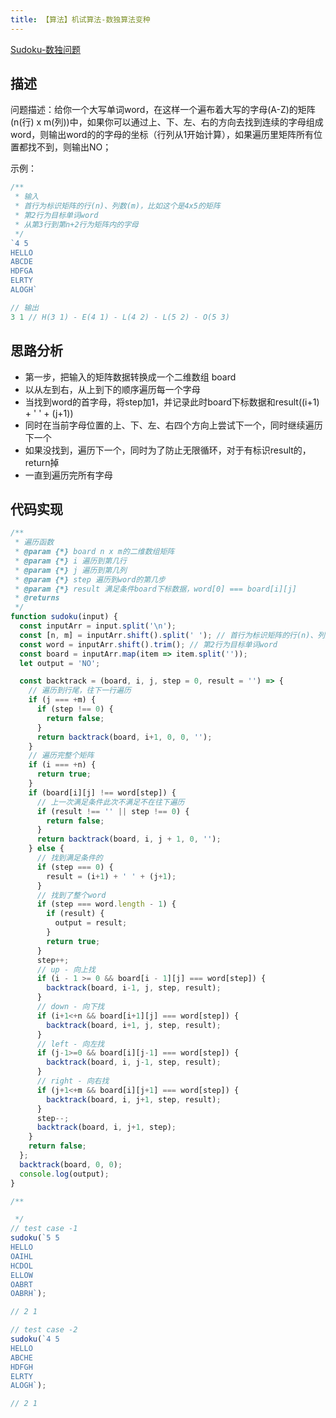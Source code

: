```yaml
---
title: 【算法】机试算法-数独算法变种
---
```


[Sudoku-数独问题](https://www.nowcoder.com/practice/78a1a4ebe8a34c93aac006c44f6bf8a1?tpId=37&tqId=21267&rp=1&ru=/exam/oj/ta&qru=/exam/oj/ta&sourceUrl=%2Fexam%2Foj%2Fta%3FtpId%3D37&difficulty=undefined&judgeStatus=undefined&tags=&title=)

##  描述

问题描述：给你一个大写单词word，在这样一个遍布着大写的字母(A-Z)的矩阵(n(行) x m(列))中，如果你可以通过上、下、左、右的方向去找到连续的字母组成word，则输出word的的字母的坐标（行列从1开始计算），如果遍历里矩阵所有位置都找不到，则输出NO；

示例：

```js
/**
 * 输入
 * 首行为标识矩阵的行(n)、列数(m)，比如这个是4x5的矩阵
 * 第2行为目标单词word
 * 从第3行到第n+2行为矩阵内的字母
 */
`4 5
HELLO
ABCDE
HDFGA
ELRTY
ALOGH`

// 输出
3 1 // H(3 1) - E(4 1) - L(4 2) - L(5 2) - O(5 3)
```

##  思路分析

- 第一步，把输入的矩阵数据转换成一个二维数组 board
- 以从左到右，从上到下的顺序遍历每一个字母
- 当找到word的首字母，将step加1，并记录此时board下标数据和result((i+1) + ' ' + (j+1))
- 同时在当前字母位置的上、下、左、右四个方向上尝试下一个，同时继续遍历下一个
- 如果没找到，遍历下一个，同时为了防止无限循环，对于有标识result的，return掉
- 一直到遍历完所有字母

##  代码实现

```js
/**
 * 遍历函数
 * @param {*} board n x m的二维数组矩阵
 * @param {*} i 遍历到第几行
 * @param {*} j 遍历到第几列
 * @param {*} step 遍历到word的第几步
 * @param {*} result 满足条件board下标数据，word[0] === board[i][j]
 * @returns 
 */
function sudoku(input) {
  const inputArr = input.split('\n');
  const [n, m] = inputArr.shift().split(' '); // 首行为标识矩阵的行(n)、列数(m)，比如这个是4x5的矩阵
  const word = inputArr.shift().trim(); // 第2行为目标单词word
  const board = inputArr.map(item => item.split(''));
  let output = 'NO';

  const backtrack = (board, i, j, step = 0, result = '') => {
    // 遍历到行尾，往下一行遍历
    if (j === +m) {
      if (step !== 0) {
        return false;
      }
      return backtrack(board, i+1, 0, 0, '');
    }
    // 遍历完整个矩阵
    if (i === +n) {
      return true;
    }
    if (board[i][j] !== word[step]) {
      // 上一次满足条件此次不满足不在往下遍历
      if (result !== '' || step !== 0) { 
        return false;
      }
      return backtrack(board, i, j + 1, 0, '');
    } else {
      // 找到满足条件的
      if (step === 0) {
        result = (i+1) + ' ' + (j+1);
      }
      // 找到了整个word
      if (step === word.length - 1) {
        if (result) {
          output = result;
        }
        return true;
      }
      step++;
      // up - 向上找
      if (i - 1 >= 0 && board[i - 1][j] === word[step]) { 
        backtrack(board, i-1, j, step, result);
      }
      // down - 向下找
      if (i+1<+n && board[i+1][j] === word[step]) { 
        backtrack(board, i+1, j, step, result);
      }
      // left - 向左找
      if (j-1>=0 && board[i][j-1] === word[step]) { 
        backtrack(board, i, j-1, step, result);
      }
      // right - 向右找
      if (j+1<+m && board[i][j+1] === word[step]) { 
        backtrack(board, i, j+1, step, result);
      }
      step--;
      backtrack(board, i, j+1, step);
    }
    return false;
  };
  backtrack(board, 0, 0);
  console.log(output);
}

/**

 */
// test case -1
sudoku(`5 5
HELLO
OAIHL
HCDOL
ELLOW
OABRT
OABRH`);

// 2 1

// test case -2
sudoku(`4 5
HELLO
ABCHE
HDFGH
ELRTY
ALOGH`);

// 2 1
```